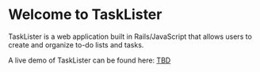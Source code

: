 # Welcome to TaskLister

TaskLister is a web application built in Rails/JavaScript that allows users to create and organize to-do lists and tasks.

A live demo of TaskLister can be found here: [TBD](https://github.com/jcurhan/task_lister)
